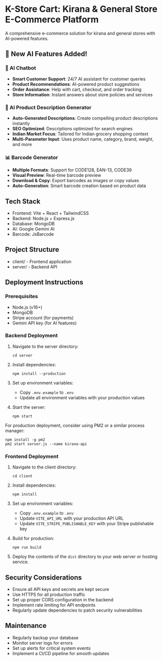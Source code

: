 # K-Store Cart: Kirana & General Store E-Commerce Platform

A comprehensive e-commerce solution for kirana and general stores with AI-powered features.

## 🚀 New AI Features Added!

### 🤖 AI Chatbot
- **Smart Customer Support**: 24/7 AI assistant for customer queries
- **Product Recommendations**: AI-powered product suggestions
- **Order Assistance**: Help with cart, checkout, and order tracking
- **Store Information**: Instant answers about store policies and services

### 📝 AI Product Description Generator
- **Auto-Generated Descriptions**: Create compelling product descriptions instantly
- **SEO Optimized**: Descriptions optimized for search engines
- **Indian Market Focus**: Tailored for Indian grocery shopping context
- **Multi-Parameter Input**: Uses product name, category, brand, weight, and more

### 📊 Barcode Generator
- **Multiple Formats**: Support for CODE128, EAN-13, CODE39
- **Visual Preview**: Real-time barcode preview
- **Download & Copy**: Export barcodes as images or copy values
- **Auto-Generation**: Smart barcode creation based on product data

## Tech Stack
- Frontend: Vite + React + TailwindCSS
- Backend: Node.js + Express.js
- Database: MongoDB
- AI: Google Gemini AI
- Barcode: JsBarcode

## Project Structure
- client/ - Frontend application
- server/ - Backend API

## Deployment Instructions

### Prerequisites

- Node.js (v16+)
- MongoDB
- Stripe account (for payments)
- Gemini API key (for AI features)

### Backend Deployment

1. Navigate to the server directory:
   ```
   cd server
   ```

2. Install dependencies:
   ```
   npm install --production
   ```

3. Set up environment variables:
   - Copy `.env.example` to `.env`
   - Update all environment variables with your production values

4. Start the server:
   ```
   npm start
   ```

For production deployment, consider using PM2 or a similar process manager:
```
npm install -g pm2
pm2 start server.js --name kirana-api
```

### Frontend Deployment

1. Navigate to the client directory:
   ```
   cd client
   ```

2. Install dependencies:
   ```
   npm install
   ```

3. Set up environment variables:
   - Copy `.env.example` to `.env`
   - Update `VITE_API_URL` with your production API URL
   - Update `VITE_STRIPE_PUBLISHABLE_KEY` with your Stripe publishable key

4. Build for production:
   ```
   npm run build
   ```

5. Deploy the contents of the `dist` directory to your web server or hosting service.

## Security Considerations

- Ensure all API keys and secrets are kept secure
- Use HTTPS for all production traffic
- Set up proper CORS configuration in the backend
- Implement rate limiting for API endpoints
- Regularly update dependencies to patch security vulnerabilities

## Maintenance

- Regularly backup your database
- Monitor server logs for errors
- Set up alerts for critical system events
- Implement a CI/CD pipeline for smooth updates